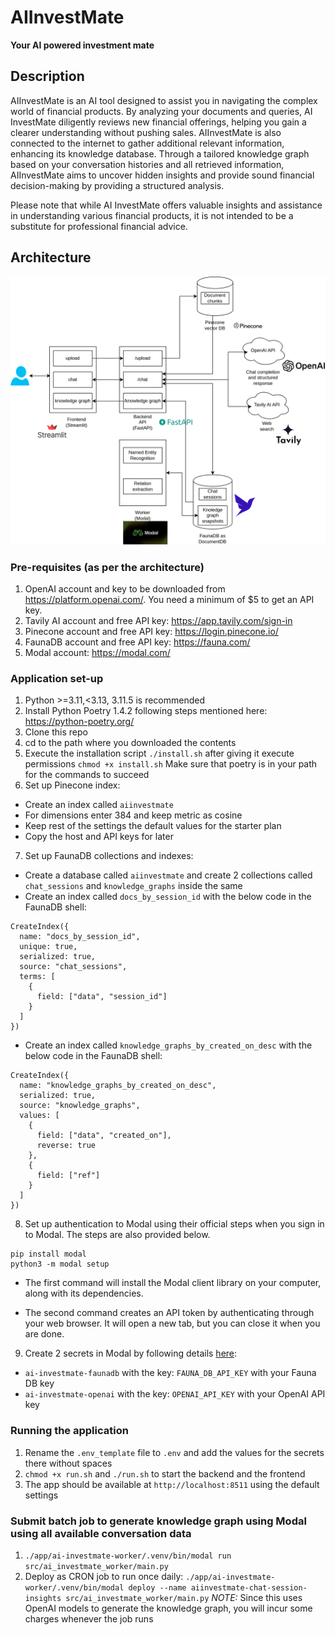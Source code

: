 # AIInvestMate
**Your AI powered investment mate**
## Description
AIInvestMate is an AI tool designed to assist you in navigating the complex world of financial products. By analyzing your documents and queries, AI InvestMate diligently reviews new financial offerings, helping you gain a clearer understanding without pushing sales. AIInvestMate is also connected to the internet to gather additional relevant information, enhancing its knowledge database. Through a tailored knowledge graph based on your conversation histories and all retrieved information, AIInvestMate aims to uncover hidden insights and provide sound financial decision-making by providing a structured analysis.

Please note that while AI InvestMate offers valuable insights and assistance in understanding various financial products, it is not intended to be a substitute for professional financial advice.

## Architecture
![Architecture](docs/architecture.png)

### Pre-requisites (as per the architecture)
1. OpenAI account and key to be downloaded from https://platform.openai.com/. You need a minimum of $5 to get an API key.
2. Tavily AI account and free API key: https://app.tavily.com/sign-in
3. Pinecone account and free API key: https://login.pinecone.io/
4. FaunaDB account and free API key: https://fauna.com/
5. Modal account: https://modal.com/


### Application set-up
1. Python >=3.11,<3.13, 3.11.5 is recommended
2. Install Python Poetry 1.4.2 following steps mentioned here: https://python-poetry.org/
3. Clone this repo
4. cd to the path where you downloaded the contents
5. Execute the installation script `./install.sh` after giving it execute permissions `chmod +x install.sh`
Make sure that poetry is in your path for the commands to succeed
6. Set up Pinecone index:
- Create an index called `aiinvestmate`
- For dimensions enter 384 and keep metric as cosine
- Keep rest of the settings the default values for the starter plan
- Copy the host and API keys for later
7. Set up FaunaDB collections and indexes:
- Create a database called `aiinvestmate` and create 2 collections called `chat_sessions` and `knowledge_graphs` inside the same
- Create an index called `docs_by_session_id` with the below code in the FaunaDB shell:
```
CreateIndex({
  name: "docs_by_session_id",
  unique: true,
  serialized: true,
  source: "chat_sessions",
  terms: [
    {
      field: ["data", "session_id"]
    }
  ]
})
```
- Create an index called `knowledge_graphs_by_created_on_desc` with the below code in the FaunaDB shell:
```
CreateIndex({
  name: "knowledge_graphs_by_created_on_desc",
  serialized: true,
  source: "knowledge_graphs",
  values: [
    {
      field: ["data", "created_on"],
      reverse: true
    },
    {
      field: ["ref"]
    }
  ]
})
```
8. Set up authentication to Modal using their official steps when you sign in to Modal. The steps are also provided below.
```
pip install modal
python3 -m modal setup
```
- The first command will install the Modal client library on your computer, along with its dependencies.

- The second command creates an API token by authenticating through your web browser. It will open a new tab, but you can close it when you are done.

9. Create 2 secrets in Modal by following details [here](https://modal.com/docs/guide/secrets): 
- `ai-investmate-faunadb` with the key: `FAUNA_DB_API_KEY` with your Fauna DB key
- `ai-investmate-openai` with the key: `OPENAI_API_KEY` with your OpenAI API key

### Running the application
1. Rename the `.env_template` file to `.env` and add the values for the secrets there without spaces 
2. `chmod +x run.sh` and `./run.sh` to start the backend and the frontend
3. The app should be available at `http://localhost:8511` using the default settings

### Submit batch job to generate knowledge graph using Modal using all available conversation data
1. `./app/ai-investmate-worker/.venv/bin/modal run src/ai_investmate_worker/main.py`
2. Deploy as CRON job to run once daily: `./app/ai-investmate-worker/.venv/bin/modal deploy --name aiinvestmate-chat-session-insights src/ai_investmate_worker/main.py`
*NOTE:* Since this uses OpenAI models to generate the knowledge graph, you will incur some charges whenever the job runs